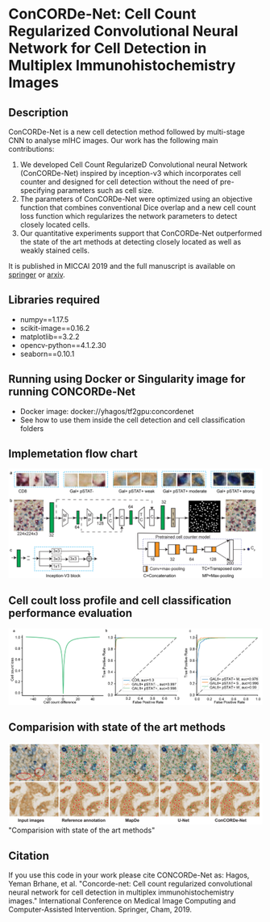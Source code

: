 # ConCORDe-Net: Cell Count Regularized Convolutional Neural Network for Cell Detection in Multiplex Immunohistochemistry Images

## Description
ConCORDe-Net is a new cell detection method followed by multi-stage CNN to analyse mIHC images. Our work has the following main contributions: 
1) We developed Cell Count RegularizeD Convolutional neural Network (ConCORDe-Net) inspired by inception-v3 which incorporates cell counter and designed for cell detection without the need of pre-specifying parameters such as cell size. 
2) The parameters of ConCORDe-Net were optimized using an objective function that  combines conventional Dice overlap and a new cell count loss function which regularizes the network parameters to detect closely located cells. 
3) Our quantitative experiments support that ConCORDe-Net outperformed the state of the art methods at detecting closely located as well as weakly stained cells.

It is published in MICCAI 2019 and the full manuscript is available on [springer](https://link.springer.com/chapter/10.1007/978-3-030-32239-7_74) or [arxiv](https://arxiv.org/abs/1908.00907).

## Libraries required
- numpy==1.17.5
- scikit-image==0.16.2
- matplotlib==3.2.2
- opencv-python==4.1.2.30
- seaborn==0.10.1

## Running using Docker or Singularity image for running CONCORDe-Net
- Docker image: docker://yhagos/tf2gpu:concordenet
- See how to use them inside the cell detection and cell classification folders

## Implemetation flow chart
![](images/workflow.png "ConCORDe-Net workflow")

## Cell coult loss profile and cell classification performance evaluation
![](images/cellclassificationresult.png "cell classifer")

## Comparision with state of the art methods
![](images/comparison_img.png) "Comparision with state of the art methods"

## Citation
If you use this code in your work please cite CONCORDe-Net as: Hagos, Yeman Brhane, et al. "Concorde-net: Cell count regularized convolutional neural network for cell detection in multiplex immunohistochemistry images." International Conference on Medical Image Computing and Computer-Assisted Intervention. Springer, Cham, 2019.
